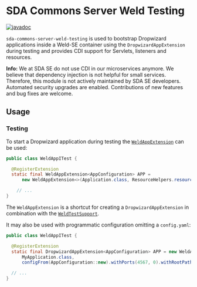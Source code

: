 # SDA Commons Server Weld Testing

[![javadoc](https://javadoc.io/badge2/org.sdase.commons/sda-commons-server-weld-testing/javadoc.svg)](https://javadoc.io/doc/org.sdase.commons/sda-commons-server-weld-testing)

`sda-commons-server-weld-testing` is used to bootstrap Dropwizard applications inside a Weld-SE container using the
`DropwizardAppExtension` during testing and provides CDI support for Servlets, listeners and resources.

**Info:**
We at SDA SE do not use CDI in our microservices anymore.
We believe that dependency injection is not helpful for small services.
Therefore, this module is not actively maintained by SDA SE developers.
Automated security upgrades are enabled.
Contributions of new features and bug fixes are welcome.

## Usage

### Testing

To start a Dropwizard application during testing the [`WeldAppExtension`](./src/main/java/org/sdase/commons/server/weld/testing/WeldAppExtension.java) can be used:

```java
public class WeldAppITest {

  @RegisterExtension
  static final WeldAppExtension<AppConfiguration> APP =
      new WeldAppExtension<>(Application.class, ResourceHelpers.resourceFilePath("config.yml"));

    // ...
} 
```
 
The `WeldAppExtension` is a shortcut for creating a `DropwizardAppExtension` in combination with the
[`WeldTestSupport`](./src/main/java/org/sdase/commons/server/weld/testing/WeldTestSupport.java).

It may also be used with programmatic configuration omitting a `config.yaml`:

```java
public class WeldAppITest {

  @RegisterExtension
  static final DropwizardAppExtension<AppConfiguration> APP = new WeldAppExtension<>(
      MyApplication.class,
      configFrom(AppConfiguration::new).withPorts(4567, 0).withRootPath("/api/*").build());

  // ...
}
```
